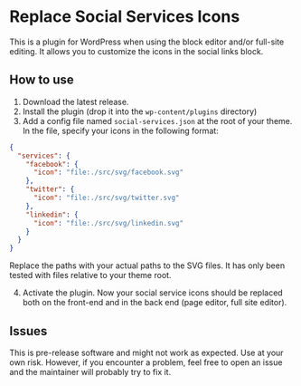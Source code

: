 # Replace Social Services Icons

This is a plugin for WordPress when using the block editor and/or full-site editing.  It allows you to customize the icons in the social links block.

## How to use

1. Download the latest release.
2. Install the plugin (drop it into the `wp-content/plugins` directory)
3. Add a config file named `social-services.json` at the root of your theme.  In the file, specify your icons in the following format:

```json
{
  "services": {
    "facebook": {
      "icon": "file:./src/svg/facebook.svg"
    },
    "twitter": {
      "icon": "file:./src/svg/twitter.svg"
    },
    "linkedin": {
      "icon": "file:./src/svg/linkedin.svg"
    }
  }
}
```
Replace the paths with your actual paths to the SVG files.  It has only been tested with files relative to your theme root.

4. Activate the plugin.  Now your social service icons should be replaced both on the front-end and in the back end (page editor, full site editor).

## Issues

This is pre-release software and might not work as expected.  Use at your own risk.  However, if you encounter a problem, feel free to open an issue and the maintainer will probably try to fix it.
